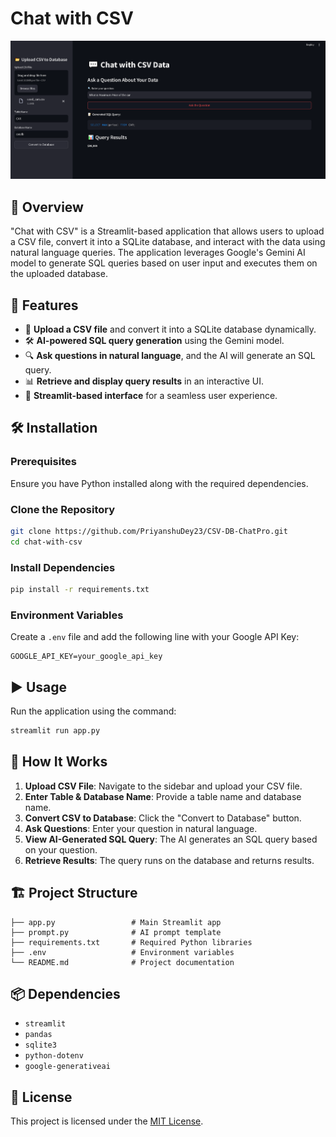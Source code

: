 # Chat with CSV

![](csv.png)

## 📌 Overview
"Chat with CSV" is a Streamlit-based application that allows users to upload a CSV file, convert it into a SQLite database, and interact with the data using natural language queries. The application leverages Google's Gemini AI model to generate SQL queries based on user input and executes them on the uploaded database.

## 🚀 Features
- 📂 **Upload a CSV file** and convert it into a SQLite database dynamically.
- 🛠 **AI-powered SQL query generation** using the Gemini model.
- 🔍 **Ask questions in natural language**, and the AI will generate an SQL query.
- 📊 **Retrieve and display query results** in an interactive UI.
- 🎨 **Streamlit-based interface** for a seamless user experience.

## 🛠️ Installation
### Prerequisites
Ensure you have Python installed along with the required dependencies.

### Clone the Repository
```bash
git clone https://github.com/PriyanshuDey23/CSV-DB-ChatPro.git
cd chat-with-csv
```

### Install Dependencies
```bash
pip install -r requirements.txt
```

### Environment Variables
Create a `.env` file and add the following line with your Google API Key:
```env
GOOGLE_API_KEY=your_google_api_key
```

## ▶️ Usage
Run the application using the command:
```bash
streamlit run app.py
```

## 📌 How It Works
1. **Upload CSV File**: Navigate to the sidebar and upload your CSV file.
2. **Enter Table & Database Name**: Provide a table name and database name.
3. **Convert CSV to Database**: Click the "Convert to Database" button.
4. **Ask Questions**: Enter your question in natural language.
5. **View AI-Generated SQL Query**: The AI generates an SQL query based on your question.
6. **Retrieve Results**: The query runs on the database and returns results.

## 🏗️ Project Structure
```
├── app.py                 # Main Streamlit app
├── prompt.py              # AI prompt template
├── requirements.txt       # Required Python libraries
├── .env                   # Environment variables
└── README.md              # Project documentation
```

## 📦 Dependencies
- `streamlit`
- `pandas`
- `sqlite3`
- `python-dotenv`
- `google-generativeai`



## 📜 License
This project is licensed under the [MIT License](LICENSE).

